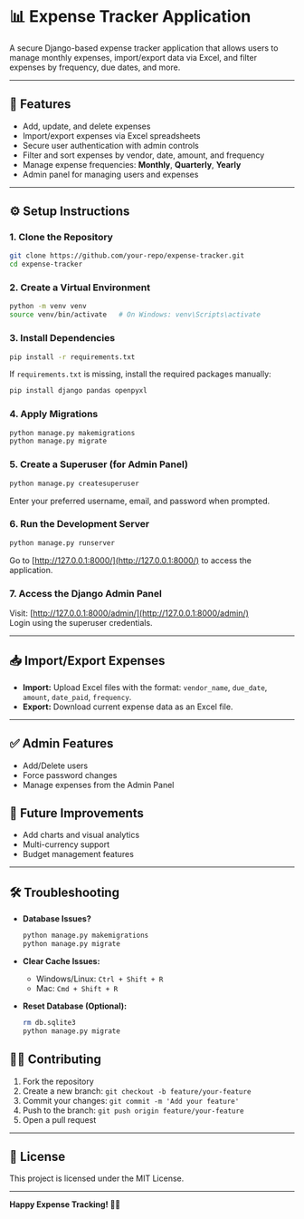 # 📊 Expense Tracker Application

A secure Django-based expense tracker application that allows users to manage monthly expenses, import/export data via Excel, and filter expenses by frequency, due dates, and more.

---

## 🚀 **Features**

- Add, update, and delete expenses
- Import/export expenses via Excel spreadsheets
- Secure user authentication with admin controls
- Filter and sort expenses by vendor, date, amount, and frequency
- Manage expense frequencies: **Monthly**, **Quarterly**, **Yearly**
- Admin panel for managing users and expenses

---

## ⚙️ **Setup Instructions**

### **1. Clone the Repository**

```bash
git clone https://github.com/your-repo/expense-tracker.git
cd expense-tracker
```

### **2. Create a Virtual Environment**

```bash
python -m venv venv
source venv/bin/activate   # On Windows: venv\Scripts\activate
```

### **3. Install Dependencies**

```bash
pip install -r requirements.txt
```

If `requirements.txt` is missing, install the required packages manually:

```bash
pip install django pandas openpyxl
```

### **4. Apply Migrations**

```bash
python manage.py makemigrations
python manage.py migrate
```

### **5. Create a Superuser** (for Admin Panel)

```bash
python manage.py createsuperuser
```

Enter your preferred username, email, and password when prompted.

### **6. Run the Development Server**

```bash
python manage.py runserver
```

Go to [http://127.0.0.1:8000/](http://127.0.0.1:8000/) to access the application.


### **7. Access the Django Admin Panel**

Visit: [http://127.0.0.1:8000/admin/](http://127.0.0.1:8000/admin/)  
Login using the superuser credentials.

---

## 📥 **Import/Export Expenses**

- **Import:** Upload Excel files with the format: `vendor_name`, `due_date`, `amount`, `date_paid`, `frequency`.
- **Export:** Download current expense data as an Excel file.

---

## ✅ **Admin Features**

- Add/Delete users
- Force password changes
- Manage expenses from the Admin Panel


## 🚀 **Future Improvements**

- Add charts and visual analytics
- Multi-currency support
- Budget management features

---

## 🛠️ **Troubleshooting**

- **Database Issues?**  
  ```bash
  python manage.py makemigrations
  python manage.py migrate
  ```

- **Clear Cache Issues:**
  - Windows/Linux: `Ctrl + Shift + R`
  - Mac: `Cmd + Shift + R`

- **Reset Database (Optional):**
  ```bash
  rm db.sqlite3
  python manage.py migrate
  ```


## 👩‍💻 **Contributing**

1. Fork the repository
2. Create a new branch: `git checkout -b feature/your-feature`
3. Commit your changes: `git commit -m 'Add your feature'`
4. Push to the branch: `git push origin feature/your-feature`
5. Open a pull request

---

## 📄 **License**

This project is licensed under the MIT License.

---

**Happy Expense Tracking! 🚀💸**

